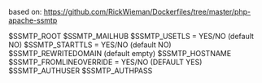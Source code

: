based on: https://github.com/RickWieman/Dockerfiles/tree/master/php-apache-ssmtp

$SSMTP_ROOT
$SSMTP_MAILHUB
$SSMTP_USETLS = YES/NO (default NO)
$SSMTP_STARTTLS = YES/NO (default NO)
$SSMTP_REWRITEDOMAIN (default empty)
$SSMTP_HOSTNAME
$SSMTP_FROMLINEOVERRIDE = YES/NO (DEFAULT YES)
$SSMTP_AUTHUSER 
$SSMTP_AUTHPASS